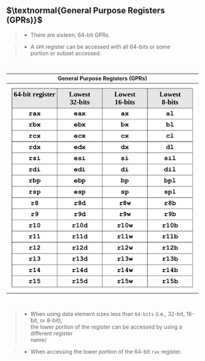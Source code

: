 ## $\textnormal{General Purpose Registers (GPRs)}$

> - There are sixteen, 64-bit GPRs.

> - A `GPR` register can be accessed with all 64-bits or some <br />
    portion or subset accessed.

<br />

| General Purpose Registers (GPRs) |
| -------------------------------- |
| ![General Purpose Registers (GPRs)](./images/01-general-purpose-registers.png) |

<br />

> - When using data element sizes less than `64-bits` (i.e., 32-bit, 16-bit, or 8-bit), <br />
    the lower portion of the register can be accessed by using a different register <br />
    name/

> - When accessing the lower portion of the 64-bit `rax` register.
